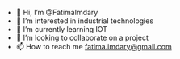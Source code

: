 - 👋 Hi, I’m @FatimaImdary
- 👀 I’m interested in industrial technologies
- 🌱 I’m currently learning IOT
- 💞️ I’m looking to collaborate on a project
- 📫 How to reach me fatima.imdary@gmail.com

<!---
FatimaImdary/FatimaImdary is a ✨ special ✨ repository because its `README.md` (this file) appears on your GitHub profile.
You can click the Preview link to take a look at your changes.
--->
